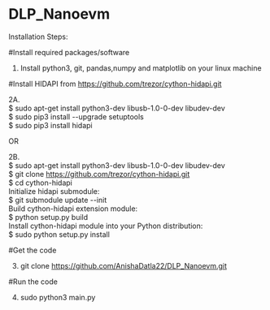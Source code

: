 # DLP_Nanoevm

Installation Steps:

#Install required packages/software

1. Install python3, git, pandas,numpy and matplotlib on your linux machine

#Install HIDAPI from https://github.com/trezor/cython-hidapi.git

2A.<br>
    $ sudo apt-get install python3-dev libusb-1.0-0-dev libudev-dev <br>
    $ sudo pip3 install --upgrade setuptools <br>
    $ sudo pip3 install hidapi<br>


OR

2B.<br> 
    $ sudo apt-get install python3-dev libusb-1.0-0-dev libudev-dev<br>
    $ git clone https://github.com/trezor/cython-hidapi.git<br>
    $ cd cython-hidapi<br>
    Initialize hidapi submodule:<br>
    $ git submodule update --init<br>
    Build cython-hidapi extension module:<br>
    $ python setup.py build <br>
    Install cython-hidapi module into your Python distribution:<br>
    $ sudo python setup.py install<br>
    
#Get the code

3. git clone https://github.com/AnishaDatla22/DLP_Nanoevm.git

#Run the code

4. sudo python3 main.py    




